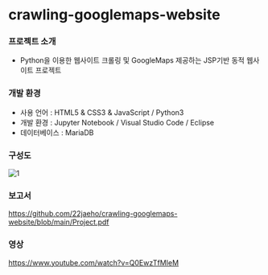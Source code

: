# crawling-googlemaps-website

### 프로젝트 소개
 * Python을 이용한 웹사이트 크롤링 및 GoogleMaps 제공하는 JSP기반 동적 웹사이트 프로젝트

### 개발 환경
  * 사용 언어 : HTML5 & CSS3 & JavaScript / Python3
  * 개발 환경 : Jupyter Notebook / Visual Studio Code / Eclipse
  * 데이터베이스 : MariaDB


### 구성도
![1](https://user-images.githubusercontent.com/71754176/119066767-7719e080-ba1b-11eb-9fae-42aeee778b26.jpg)

### 보고서
https://github.com/22jaeho/crawling-googlemaps-website/blob/main/Project.pdf

### 영상
https://www.youtube.com/watch?v=Q0EwzTfMIeM
